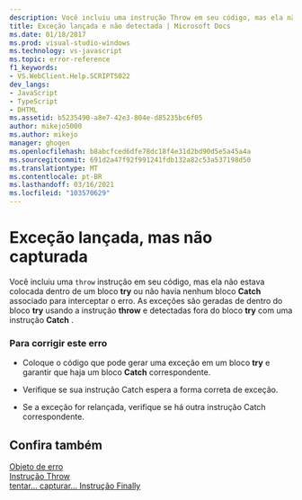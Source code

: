 ```yaml
---
description: Você incluiu uma instrução Throw em seu código, mas ela não estava colocada dentro de um bloco try ou não havia nenhum bloco CATCH associado para interceptar o erro.
title: Exceção lançada e não detectada | Microsoft Docs
ms.date: 01/18/2017
ms.prod: visual-studio-windows
ms.technology: vs-javascript
ms.topic: error-reference
f1_keywords:
- VS.WebClient.Help.SCRIPT5022
dev_langs:
- JavaScript
- TypeScript
- DHTML
ms.assetid: b5235490-a8e7-42e3-804e-d85235bc6f05
author: mikejo5000
ms.author: mikejo
manager: ghogen
ms.openlocfilehash: b8abcfced6dfe78dc18f4e31d2bd90d5e5a45a4a
ms.sourcegitcommit: 691d2a47f92f991241fdb132a82c53a537198d50
ms.translationtype: MT
ms.contentlocale: pt-BR
ms.lasthandoff: 03/16/2021
ms.locfileid: "103570629"
---
```

# <a name="exception-thrown-and-not-caught"></a>Exceção lançada, mas não capturada
Você incluiu uma `throw` instrução em seu código, mas ela não estava colocada dentro de um bloco **try** ou não havia nenhum bloco **Catch** associado para interceptar o erro. As exceções são geradas de dentro do bloco **try** usando a instrução **throw** e detectadas fora do bloco **try** com uma instrução **Catch** .  
  
### <a name="to-correct-this-error"></a>Para corrigir este erro  
  
- Coloque o código que pode gerar uma exceção em um bloco **try** e garantir que haja um bloco **Catch** correspondente.  
  
- Verifique se sua instrução Catch espera a forma correta de exceção.  
  
- Se a exceção for relançada, verifique se há outra instrução Catch correspondente.  
  
## <a name="see-also"></a>Confira também  
 [Objeto de erro](https://developer.mozilla.org/docs/Web/JavaScript/Reference/Global_Objects/Error)   
 [Instrução Throw](https://developer.mozilla.org/docs/Web/JavaScript/Reference/Statements/throw)   
 [tentar... capturar... Instrução Finally](https://developer.mozilla.org/docs/Web/JavaScript/Reference/Statements/try...catch)
